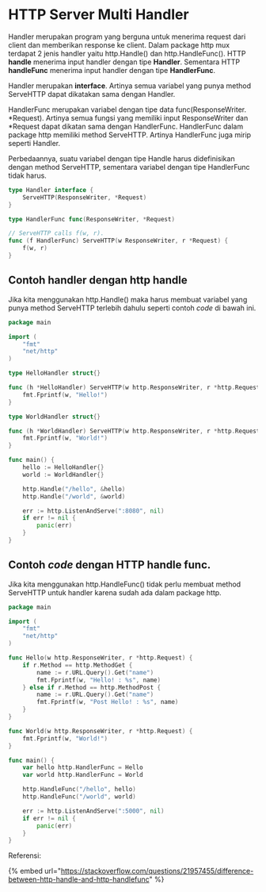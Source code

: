 # HTTP Server Multi Handler

Handler merupakan program yang berguna untuk menerima request dari client dan memberikan response ke client. Dalam package http mux terdapat 2 jenis handler yaitu http.Handle() dan http.HandleFunc(). HTTP **handle** menerima input handler dengan tipe **Handler**. Sementara HTTP **handleFunc** menerima input handler dengan tipe **HandlerFunc**.

Handler merupakan **interface**. Artinya semua variabel yang punya method ServeHTTP dapat dikatakan sama dengan Handler.&#x20;

HandlerFunc merupakan variabel dengan tipe data func(ResponseWriter. \*Request). Artinya semua fungsi yang memiliki input ResponseWriter dan \*Request dapat dikatan sama dengan HandlerFunc. HandlerFunc dalam package http memiliki method ServeHTTP. Artinya HandlerFunc juga mirip seperti Handler.&#x20;

Perbedaannya, suatu variabel dengan tipe Handle harus didefinisikan dengan method ServeHTTP, sementara variabel dengan tipe HandlerFunc tidak harus.&#x20;

```go
type Handler interface {
	ServeHTTP(ResponseWriter, *Request)
}
```

```go
type HandlerFunc func(ResponseWriter, *Request)

// ServeHTTP calls f(w, r).
func (f HandlerFunc) ServeHTTP(w ResponseWriter, r *Request) {
	f(w, r)
}
```

## Contoh handler dengan http handle

Jika kita menggunakan http.Handle() maka harus membuat variabel yang punya method ServeHTTP terlebih dahulu seperti contoh _code_ di bawah ini.

```go
package main

import (
    "fmt"
    "net/http"
)

type HelloHandler struct{}

func (h *HelloHandler) ServeHTTP(w http.ResponseWriter, r *http.Request) {
    fmt.Fprintf(w, "Hello!")
}

type WorldHandler struct{}

func (h *WorldHandler) ServeHTTP(w http.ResponseWriter, r *http.Request) {
    fmt.Fprintf(w, "World!")
}

func main() {
    hello := HelloHandler{}
    world := WorldHandler{}

    http.Handle("/hello", &hello)
    http.Handle("/world", &world)

    err := http.ListenAndServe(":8080", nil)
	if err != nil {
		panic(err)
	}
}
```

## Contoh _code_ dengan HTTP handle func.

Jika kita menggunakan http.HandleFunc() tidak perlu membuat method ServeHTTP untuk handler karena sudah ada dalam package http.

```go
package main

import (
    "fmt"
    "net/http"
)

func Hello(w http.ResponseWriter, r *http.Request) {
	if r.Method == http.MethodGet {
		name := r.URL.Query().Get("name")
		fmt.Fprintf(w, "Hello! : %s", name)
	} else if r.Method == http.MethodPost {
		name := r.URL.Query().Get("name")
		fmt.Fprintf(w, "Post Hello! : %s", name)
	}
}

func World(w http.ResponseWriter, r *http.Request) {
    fmt.Fprintf(w, "World!")
}

func main() {
    var hello http.HandlerFunc = Hello
    var world http.HandlerFunc = World

    http.HandleFunc("/hello", hello)
    http.HandleFunc("/world", world)

    err := http.ListenAndServe(":5000", nil)
    if err != nil {
        panic(err)
    }
}
```

Referensi:

{% embed url="https://stackoverflow.com/questions/21957455/difference-between-http-handle-and-http-handlefunc" %}
